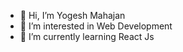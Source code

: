 - 👋 Hi, I’m Yogesh Mahajan
- 👀 I’m interested in Web Development
- 🌱 I’m currently learning React Js

<!---
YogeshMahajanGit/YogeshMahajanGit is a ✨ special ✨ repository because its `README.md` (this file) appears on your GitHub profile.
You can click the Preview link to take a look at your changes.
--->
